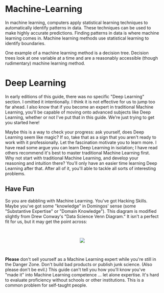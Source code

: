 # Machine-Learning
In machine learning, computers apply statistical learning techniques to automatically identify patterns in data. These techniques can be used to make highly accurate predictions. Finding patterns in data is where machine learning comes in. Machine learning methods use statistical learning to identify boundaries. 

One example of a machine learning method is a decision tree. Decision trees look at one variable at a time and are a reasonably accessible (though rudimentary) machine learning method.

# Deep Learning
In early editions of this guide, there was no specific "Deep Learning" section. I omitted it intentionally. I think it is not effective for us to jump too far ahead. I also know that if you become an expert in traditional Machine Learning, you'll be capable of moving onto advanced subjects like Deep Learning, whether or not I've put that in this guide. We're just trying to get you started here!

Maybe this is a way to check your progress: ask yourself, does Deep Learning seem like magic? If so, take that as a sign that you aren't ready to work with it professionally. Let the fascination motivate you to learn more. I have read some argue you can learn Deep Learning in isolation; I have read others recommend it's best to master traditional Machine Learning first. Why not start with traditional Machine Learning, and develop your reasoning and intuition there? You'll only have an easier time learning Deep Learning after that. After all of it, you'll able to tackle all sorts of interesting problems.

## Have Fun
So you are dabbling with Machine Learning. You've got Hacking Skills. Maybe you've got some "knowledge" in Domingos' sense (some "Substantive Expertise" or "Domain Knowledge"). This diagram is modified slightly from Drew Conway's "Data Science Venn Diagram." It isn't a perfect fit for us, but it may get the point across:

<br>

<p align="center">
<img src="https://user-images.githubusercontent.com/44236850/116783237-dbe6b880-aab7-11eb-8293-9929d13452ba.png"</a>
</p>

<br>

<b>Please</b> don't sell yourself as a Machine Learning expert while you're still in the Danger Zone. Don't build bad products or publish junk science. (Also please don't be evil.) This guide can't tell you how you'll know you've "made it" into Machine Learning competence ... let alone expertise. It's hard to evaluate proficiency without schools or other institutions. This is a common problem for self-taught people.
